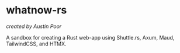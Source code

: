 # whatnow-rs

_created by Austin Poor_

A sandbox for creating a Rust web-app using Shuttle.rs, Axum, Maud,
TailwindCSS, and HTMX.



